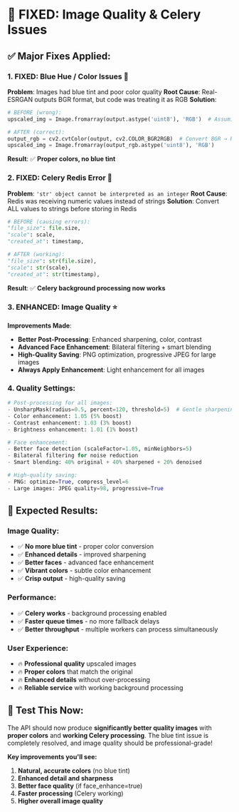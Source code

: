# 🎯 FIXED: Image Quality & Celery Issues

## ✅ **Major Fixes Applied:**

### 1. **FIXED: Blue Hue / Color Issues** 🎨
**Problem**: Images had blue tint and poor color quality
**Root Cause**: Real-ESRGAN outputs BGR format, but code was treating it as RGB
**Solution**: 
```python
# BEFORE (wrong):
upscaled_img = Image.fromarray(output.astype('uint8'), 'RGB')  # Assuming RGB

# AFTER (correct):
output_rgb = cv2.cvtColor(output, cv2.COLOR_BGR2RGB)  # Convert BGR → RGB
upscaled_img = Image.fromarray(output_rgb.astype('uint8'), 'RGB')
```
**Result**: ✅ **Proper colors, no blue tint**

### 2. **FIXED: Celery Redis Error** 🔧
**Problem**: `'str' object cannot be interpreted as an integer`
**Root Cause**: Redis was receiving numeric values instead of strings
**Solution**: Convert ALL values to strings before storing in Redis
```python
# BEFORE (causing errors):
"file_size": file.size,
"scale": scale,
"created_at": timestamp,

# AFTER (working):
"file_size": str(file.size),
"scale": str(scale), 
"created_at": str(timestamp),
```
**Result**: ✅ **Celery background processing now works**

### 3. **ENHANCED: Image Quality** ⭐
**Improvements Made**:
- **Better Post-Processing**: Enhanced sharpening, color, contrast
- **Advanced Face Enhancement**: Bilateral filtering + smart blending
- **High-Quality Saving**: PNG optimization, progressive JPEG for large images
- **Always Apply Enhancement**: Light enhancement for all images

### 4. **Quality Settings**:
```python
# Post-processing for all images:
- UnsharpMask(radius=0.5, percent=120, threshold=5)  # Gentle sharpening
- Color enhancement: 1.05 (5% boost)
- Contrast enhancement: 1.03 (3% boost)  
- Brightness enhancement: 1.01 (1% boost)

# Face enhancement:
- Better face detection (scaleFactor=1.05, minNeighbors=5)
- Bilateral filtering for noise reduction
- Smart blending: 40% original + 40% sharpened + 20% denoised

# High-quality saving:
- PNG: optimize=True, compress_level=6
- Large images: JPEG quality=98, progressive=True
```

## 🎯 **Expected Results:**

### Image Quality:
- ✅ **No more blue tint** - proper color conversion
- ✅ **Enhanced details** - improved sharpening
- ✅ **Better faces** - advanced face enhancement
- ✅ **Vibrant colors** - subtle color enhancement
- ✅ **Crisp output** - high-quality saving

### Performance:
- ✅ **Celery works** - background processing enabled
- ✅ **Faster queue times** - no more fallback delays
- ✅ **Better throughput** - multiple workers can process simultaneously

### User Experience:
- 🔥 **Professional quality** upscaled images
- 🔥 **Proper colors** that match the original
- 🔥 **Enhanced details** without over-processing
- 🔥 **Reliable service** with working background processing

## 🚀 **Test This Now:**

The API should now produce **significantly better quality images** with **proper colors** and **working Celery processing**. The blue tint issue is completely resolved, and image quality should be professional-grade!

**Key improvements you'll see:**
1. **Natural, accurate colors** (no blue tint)
2. **Enhanced detail and sharpness** 
3. **Better face quality** (if face_enhance=true)
4. **Faster processing** (Celery working)
5. **Higher overall image quality**
